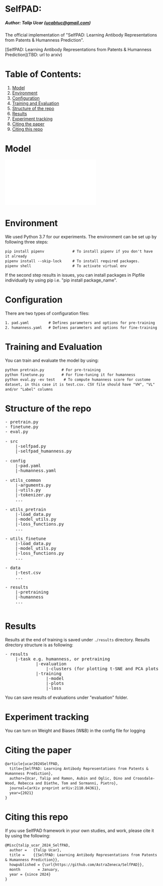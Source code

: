 # SelfPAD: 
##### Author: Talip Ucar (ucabtuc@gmail.com)

The official implementation of "SelfPAD: Learning Antibody Representations from Patents & Humanness Prediction". 


[SelfPAD: Learning Antibody Representations from Patents & Humanness Prediction](TBD: url to arxiv)


# Table of Contents:

1. [Model](#model)
2. [Environment](#environment)
3. [Configuration](#configuration)
4. [Training and Evaluation](#training-and-evaluation)
5. [Structure of the repo](#structure-of-the-repo)
6. [Results](#results)
7. [Experiment tracking](#experiment-tracking)
8. [Citing the paper](#citing-the-paper)
9. [Citing this repo](#citing-this-repo)


# Model

![SelfPAD](./assets/pad_pretraining.pdf)


# Environment
We used Python 3.7 for our experiments. The environment can be set up by following three steps:

```
pip install pipenv             # To install pipenv if you don't have it already
pipenv install --skip-lock     # To install required packages. 
pipenv shell                   # To activate virtual env
```

If the second step results in issues, you can install packages in Pipfile individually by using pip i.e. "pip install package_name". 


# Configuration
There are two types of configuration files:
```
1. pad.yaml         # Defines parameters and options for pre-training
2. humanness.yaml   # Defines parameters and options for fine-training
```


# Training and Evaluation
You can train and evaluate the model by using:

```
python pretrain.py        # For pre-training
python finetune.py        # For fine-tuning it for humanness
python eval.py -ev test    # To compute humanness score for custome dataset, in this case it is test.csv. CSV file should have "VH", "VL" and/or "Label" columns
```


# Structure of the repo
<pre>
- pretrain.py
- finetune.py
- eval.py

- src
    |-selfpad.py
    |-selfpad_humanness.py

- config
    |-pad.yaml
    |-humanness.yaml
    
- utils_common
    |-arguments.py
    |-utils.py
    |-tokenizer.py
    ...
    
- utils_pretrain
    |-load_data.py
    |-model_utils.py
    |-loss_functions.py
    ...
    
- utils_finetune
    |-load_data.py
    |-model_utils.py
    |-loss_functions.py
    ...
    
- data
    |-test.csv
    ...
    
- results
    |-pretraining
    |-humanness
    ...
    
</pre>

# Results

Results at the end of training is saved under ```./results``` directory. Results directory structure is as following:

<pre>
- results
    |-task e.g. humanness, or pretraining
            |-evaluation
                |-clusters (for plotting t-SNE and PCA plots of embeddings)
            |-training
                |-model
                |-plots
                |-loss
</pre>

You can save results of evaluations under "evaluation" folder. 


# Experiment tracking
You can turn on Weight and Biases (W&B) in the config file for logging 

# Citing the paper

```
@article{ucar2024SelfPAD,
  title={SelfPAD: Learning Antibody Representations from Patents & Humanness Prediction},
  author={Ucar, Talip and Ramon, Aubin and Oglic, Dino and Croasdale-Wood, Rebecca and Diethe, Tom and Sormanni, Pietro},
  journal={arXiv preprint arXiv:2110.04361},
  year={2021}
}
```

# Citing this repo
If you use SelfPAD framework in your own studies, and work, please cite it by using the following:

```
@Misc{talip_ucar_2024_SelfPAD,
  author =   {Talip Ucar},
  title =    {{SelfPAD: Learning Antibody Representations from Patents & Humanness Prediction}},
  howpublished = {\url{https://github.com/AstraZeneca/SelfPAD}},
  month        = January,
  year = {since 2024}
}
```
